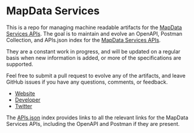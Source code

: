 # MapData ServicesThis is a repo for managing machine readable artifacts for the [MapData Services APIs](http://www.mapds.com.au/Products/QuickMapDeveloperToolkit/tabid/121/Default.aspx). The goal is to maintain and evolve an OpenAPI, Postman Collection, and APIs.json index for the [MapData Services APIs](http://www.mapds.com.au/Products/QuickMapDeveloperToolkit/tabid/121/Default.aspx).They are a constant work in progress, and will be updated on a regular basis when new information is added, or more of the specifications are supported.Feel free to submit a pull request to evolve any of the artifacts, and leave GitHub issues if you have any questions, comments, or feedback.- [Website](http://www.mapds.com.au/Products/QuickMapDeveloperToolkit/tabid/121/Default.aspx)- [Developer](http://www.mapds.com.au/Products/QuickMapDeveloperToolkit/tabid/121/Default.aspx)- [Twitter](https://twitter.com/mapdataservices)The [APIs.json](https://github.com/api-evangelist/mapdata-services/blob/master/apis.json) index provides links to all the relevant links for the MapData Services APIs, including the OpenAPI and Postman if they are present.